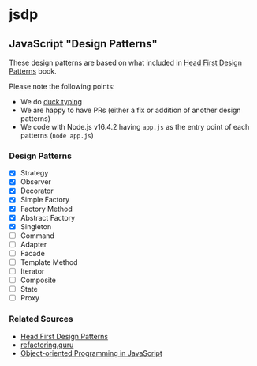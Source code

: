 # jsdp

## JavaScript "Design Patterns"

These design patterns are based on what included in [Head First Design Patterns](https://www.goodreads.com/book/show/58128.Head_First_Design_Patterns) book.

Please note the following points:

-   We do [duck typing](https://stackoverflow.com/questions/4205130/what-is-duck-typing)
-   We are happy to have PRs (either a fix or addition of another design patterns)
-   We code with Node.js v16.4.2 having `app.js` as the entry point of each patterns (`node app.js`)

### Design Patterns

-   [x] Strategy
-   [x] Observer
-   [x] Decorator
-   [x] Simple Factory
-   [x] Factory Method
-   [x] Abstract Factory
-   [x] Singleton
-   [ ] Command
-   [ ] Adapter
-   [ ] Facade
-   [ ] Template Method
-   [ ] Iterator
-   [ ] Composite
-   [ ] State
-   [ ] Proxy

### Related Sources

-   [Head First Design Patterns](https://www.goodreads.com/book/show/58128.Head_First_Design_Patterns)
-   [refactoring.guru](https://refactoring.guru/design-patterns)
-   [Object-oriented Programming in JavaScript](https://www.udemy.com/course/javascript-object-oriented-programming/)
